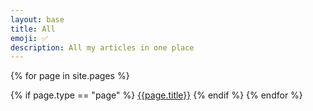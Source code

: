 ```yaml
---
layout: base
title: All
emoji: ✅
description: All my articles in one place
---
```



{% for page in site.pages %}

{% if page.type == "page" %}
 [{{page.title}}]({{page.url}})
{% endif %}
{% endfor %}